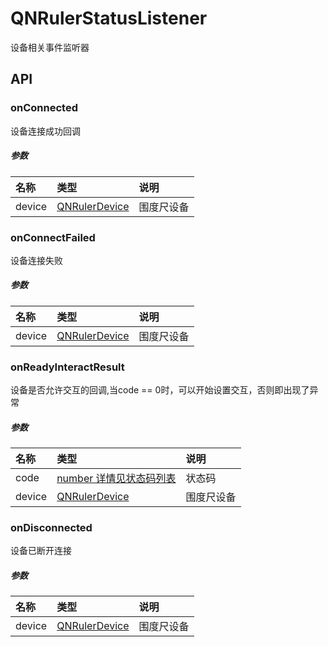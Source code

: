 # QNRulerStatusListener

设备相关事件监听器

## API

### onConnected

设备连接成功回调

##### 参数

| 名称     | 类型                                | 说明    |
|:-------|:----------------------------------|:------|
| device | [QNRulerDevice](../Model/QNRulerDevice.md) | 围度尺设备 |

### onConnectFailed

设备连接失败

##### 参数

| 名称     | 类型                                | 说明    |
|:-------|:----------------------------------|:------|
| device | [QNRulerDevice](../Model/QNRulerDevice.md) | 围度尺设备 |

### onReadyInteractResult

设备是否允许交互的回调,当code == 0时，可以开始设置交互，否则即出现了异常

##### 参数

| 名称     | 类型                                 | 说明    |
|:-------|:-----------------------------------|:------|
| code   | [number 详情见状态码列表](../../Code.md#设备相关) | 状态码   |
| device | [QNRulerDevice](../Model/QNRulerDevice.md)  | 围度尺设备 |

### onDisconnected

设备已断开连接

##### 参数

| 名称     | 类型                                | 说明    |
|:-------|:----------------------------------|:------|
| device | [QNRulerDevice](../Model/QNRulerDevice.md) | 围度尺设备 |
